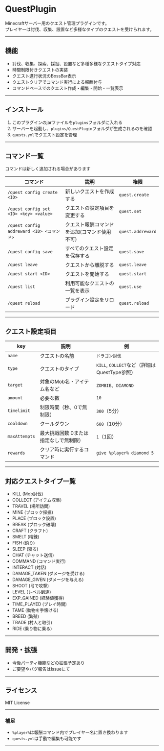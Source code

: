 # QuestPlugin

Minecraftサーバー用のクエスト管理プラグインです。  
プレイヤーは討伐、収集、設置など多様なタイプのクエストを受けられます。

---

## 機能

- 討伐、収集、探索、採掘、設置など多種多様なクエストタイプ対応
- 時間制限付きクエストの実装
- クエスト進行状況のBossBar表示
- クエストクリアでコマンド実行による報酬付与
- コマンドベースでのクエスト作成・編集・開始・一覧表示

---

## インストール

1. このプラグインのjarファイルを`plugins`フォルダに入れる
2. サーバーを起動し、`plugins/QuestPlugin`フォルダが生成されるのを確認
3. `quests.yml`でクエスト設定を管理

---

## コマンド一覧
コマンドは新しく追加される場合があります

| コマンド                                 | 説明              | 権限                |
|--------------------------------------|-----------------|-------------------|
| `/quest config create <ID>`          | 新しいクエストを作成する    | `quest.create`    |
| `/quest config set <ID> <key> <value>` | クエストの設定項目を変更する  | `quest.set`       |
| `/quest config addreward <ID> <コマンド>` | クエスト報酬コマンドを追加(コマンド使用不可)   | `quest.addreward` |
| `/quest config save`                 | すべてのクエスト設定を保存する | `quest.save`      |
| `/quest leave`                       | クエストから離脱する      | `quest.leave`     |
| `/quest start <ID>`                  | クエストを開始する       | `quest.start`     |
| `/quest list`                        | 利用可能なクエストの一覧を表示 | `quest.use`       |
| `/quest reload`                      | プラグイン設定をリロード    | `quest.reload`    |

---

## クエスト設定項目

| key          | 説明                        | 例                       |
|--------------|-----------------------------|--------------------------|
| `name`       | クエストの名前               | `ドラゴン討伐`            |
| `type`       | クエストのタイプ             | `KILL`, `COLLECT`など（詳細はQuestType参照）|
| `target`     | 対象のMob名・アイテム名など | `ZOMBIE`、`DIAMOND`       |
| `amount`     | 必要な数                   | `10`                     |
| `timelimit`  | 制限時間（秒、0で無制限）    | `300`（5分）              |
| `cooldown`   | クールダウン    | `600`（10分）              |
| `maxAttempts`   | 最大挑戦回数 0または指定なしで無制限）   | `1`（1回）              |
| `rewards`    | クリア時に実行するコマンド   | `give %player% diamond 5` |

---

## 対応クエストタイプ一覧

- KILL (Mob討伐)
- COLLECT (アイテム収集)
- TRAVEL (場所訪問)
- MINE (ブロック採掘)
- PLACE (ブロック設置)
- BREAK (ブロック破壊)
- CRAFT (クラフト)
- SMELT (精錬)
- FISH (釣り)
- SLEEP (寝る)
- CHAT (チャット送信)
- COMMAND (コマンド実行)
- INTERACT (対話)
- DAMAGE_TAKEN (ダメージを受ける)
- DAMAGE_GIVEN (ダメージを与える)
- SHOOT (弓で攻撃)
- LEVEL (レベル到達)
- EXP_GAINED (経験値獲得)
- TIME_PLAYED (プレイ時間)
- TAME (動物を手懐ける)
- BREED (繁殖)
- TRADE (村人と取引)
- RIDE (乗り物に乗る)

---

## 開発・拡張

- 今後パーティ機能などの拡張予定あり
- ご要望やバグ報告はIssueにて

---

## ライセンス

MIT License

---

### 補足

- `%player%`は報酬コマンド内でプレイヤー名に置き換わります
- `quests.yml`は手動で編集も可能です

---